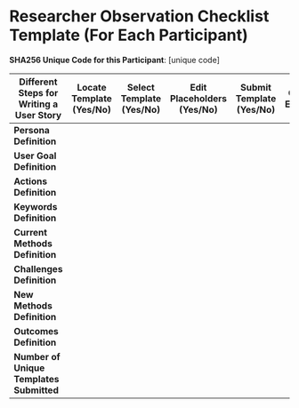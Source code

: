 # Researcher Observation Checklist Template (For Each Participant)

**SHA256 Unique Code for this Participant**: [unique code]

| **Different Steps for Writing a User Story** | **Locate Template (Yes/No)** | **Select Template (Yes/No)** | **Edit Placeholders (Yes/No)** | **Submit Template (Yes/No)** | **Challenges Encountered** |
|---------------------------------------------|--------------------------------|------------------------------|--------------------------------|------------------------------|-----------------------------|
| **Persona Definition**                      |                                |                              |                                |                              |                             |
| **User Goal Definition**                    |                                |                              |                                |                              |                             |
| **Actions Definition**                      |                                |                              |                                |                              |                             |
| **Keywords Definition**                     |                                |                              |                                |                              |                             |
| **Current Methods Definition**              |                                |                              |                                |                              |                             |
| **Challenges Definition**                   |                                |                              |                                |                              |                             |
| **New Methods Definition**                  |                                |                              |                                |                              |                             |
| **Outcomes Definition**                     |                                |                              |                                |                              |                             |
| **Number of Unique Templates Submitted**    |                                |                              |                                |                              |                             |
